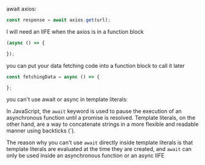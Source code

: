 await axios: 

````JavaScript
const response = await axios.get(url);
````

I will need an IIFE when the axios is in a function block

````JavaScript
(async () => {

});
````

you can put your data fetching code into a function block to call it later

````JavaScript
const fetchingData = async () => {

};
````

you can't use await or async in template literals:

In JavaScript, the `await` keyword is used to pause the execution of an asynchronous function until a promise is resolved. Template literals, on the other hand, are a way to concatenate strings in a more flexible and readable manner using backticks (`).

The reason why you can't use `await` directly inside template literals is that template literals are evaluated at the time they are created, and `await` can only be used inside an asynchronous function or an async IIFE